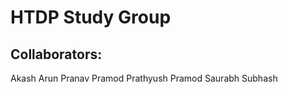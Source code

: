 HTDP Study Group
=========================

Collaborators:
--------------
Akash Arun
Pranav Pramod
Prathyush Pramod
Saurabh Subhash